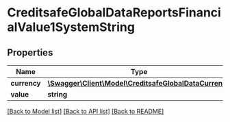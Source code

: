 # CreditsafeGlobalDataReportsFinancialValue1SystemString

## Properties
Name | Type | Description | Notes
------------ | ------------- | ------------- | -------------
**currency** | [**\Swagger\Client\Model\CreditsafeGlobalDataCurrency**](CreditsafeGlobalDataCurrency.md) |  | [optional] 
**value** | **string** |  | [optional] 

[[Back to Model list]](../../README.md#documentation-for-models) [[Back to API list]](../../README.md#documentation-for-api-endpoints) [[Back to README]](../../README.md)


